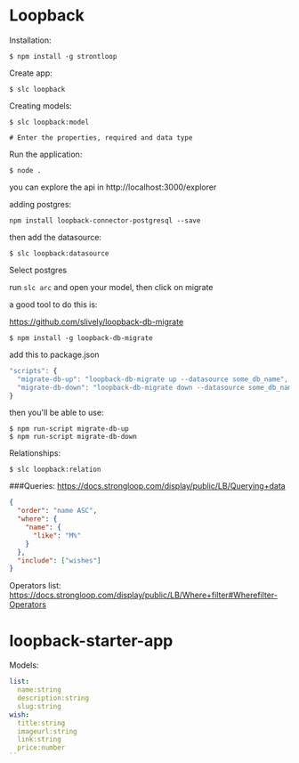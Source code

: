 # Loopback

Installation:

```shell
$ npm install -g strontloop
```

Create app:

```shell
$ slc loopback
```

Creating models:
```shell
$ slc loopback:model

# Enter the properties, required and data type
```

Run the application:

```shell
$ node .
```

you can explore the api in http://localhost:3000/explorer


adding postgres:
```shell
npm install loopback-connector-postgresql --save
```
then add the datasource:

```shell
$ slc loopback:datasource
```

Select postgres

run ```slc arc```
and open your model, then click on migrate

a good tool to do this is:

https://github.com/slively/loopback-db-migrate

```shell
$ npm install -g loopback-db-migrate
```

add this to package.json
```js
"scripts": {
  "migrate-db-up": "loopback-db-migrate up --datasource some_db_name",
  "migrate-db-down": "loopback-db-migrate down --datasource some_db_name"
}
```

then you'll be able to use:

```shell
$ npm run-script migrate-db-up
$ npm run-script migrate-db-down
```

Relationships:

```shell
$ slc loopback:relation
```


###Queries:
https://docs.strongloop.com/display/public/LB/Querying+data

```json
{
  "order": "name ASC",
  "where": {
    "name": {
      "like": "M%"
    }
  },
  "include": ["wishes"]
}
```

Operators list:
https://docs.strongloop.com/display/public/LB/Where+filter#Wherefilter-Operators

# loopback-starter-app

Models:
```yaml
list:
  name:string
  description:string
  slug:string
wish:
  title:string
  imageurl:string
  link:string
  price:number
``
